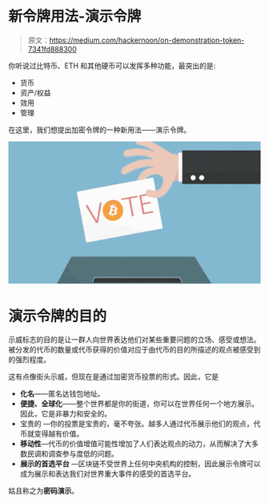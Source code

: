 # 新令牌用法-演示令牌

> 原文：<https://medium.com/hackernoon/on-demonstration-token-7341fd888300>

你听说过比特币、ETH 和其他硬币可以发挥多种功能，最突出的是:

*   货币
*   资产/权益
*   效用
*   管理

在这里，我们想提出加密令牌的一种新用法——演示令牌。

![](img/f08903f6ffdae72fb0a71410eda25cd1.png)

# **演示令牌的目的**

示威标志的目的是让一群人向世界表达他们对某些重要问题的立场、感受或想法。被分发的代币的数量或代币获得的价值对应于由代币的目的所描述的观点被感受到的强烈程度。

这有点像街头示威，但现在是通过加密货币投票的形式。因此，它是

*   **化名**——匿名达钱包地址。
*   **便捷、全球化**——整个世界都是你的街道，你可以在世界任何一个地方展示。因此，它是非暴力和安全的。
*   宝贵的 —你的投票是宝贵的，毫不夸张。越多人通过代币展示他们的观点，代币就变得越有价值。
*   **移动性**—代币的价值增值可能性增加了人们表达观点的动力，从而解决了大多数民调和调查参与度低的问题。
*   **展示的首选平台** —区块链不受世界上任何中央机构的控制，因此展示令牌可以成为展示和表达我们对世界重大事件的感受的首选平台。

姑且称之为**密码演示**。